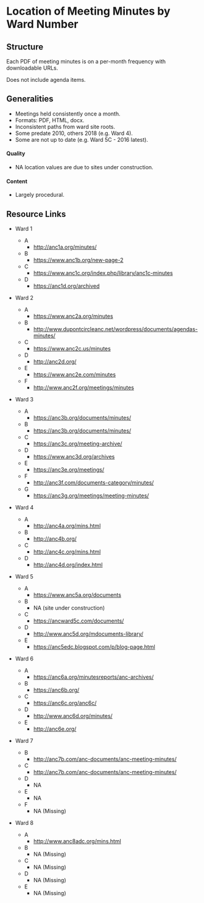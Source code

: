 
# Location of Meeting Minutes by Ward Number

## Structure
Each PDF of meeting minutes is on a per-month frequency with downloadable URLs.

Does not include agenda items.

## Generalities
* Meetings held consistently once a month.
* Formats: PDF, HTML, docx.
* Inconsistent paths from ward site roots.
* Some predate 2010, others 2018 (e.g. Ward 4).
* Some are not up to date (e.g. Ward 5C - 2016 latest).

#### Quality
* NA location values are due to sites under construction.

#### Content
* Largely procedural.


## Resource Links

* Ward 1
    * A
        * http://anc1a.org/minutes/
    * B
        * https://www.anc1b.org/new-page-2
    * C
        * https://www.anc1c.org/index.php/library/anc1c-minutes
    * D
        * https://anc1d.org/archived

* Ward 2
    * A
        * https://www.anc2a.org/minutes
    * B
        * http://www.dupontcircleanc.net/wordpress/documents/agendas-minutes/
    * C
        * https://www.anc2c.us/minutes
    * D
        * http://anc2d.org/
    * E
        * https://www.anc2e.com/minutes
    * F
        * http://www.anc2f.org/meetings/minutes

* Ward 3
    * A
        * https://anc3b.org/documents/minutes/
    * B
        * https://anc3b.org/documents/minutes/
    * C
        * https://anc3c.org/meeting-archive/ 
    * D
        * https://www.anc3d.org/archives
    * E
        * https://anc3e.org/meetings/
    * F
        * http://anc3f.com/documents-category/minutes/
    * G
        * https://anc3g.org/meetings/meeting-minutes/

* Ward 4
    * A
        * http://anc4a.org/mins.html
    * B
        * http://anc4b.org/
    * C
        * http://anc4c.org/mins.html
    * D
        * http://anc4d.org/index.html

* Ward 5
    * A
        * https://www.anc5a.org/documents
    * B
        * NA (site under construction)
    * C
        * https://ancward5c.com/documents/
    * D
        * http://www.anc5d.org/mdocuments-library/
    * E
        * https://anc5edc.blogspot.com/p/blog-page.html

* Ward 6
    * A
        * https://anc6a.org/minutesreports/anc-archives/
    * B
        * https://anc6b.org/
    * C
        * https://anc6c.org/anc6c/
    * D
        * http://www.anc6d.org/minutes/
    * E
        * http://anc6e.org/

* Ward 7
    * B
        * http://anc7b.com/anc-documents/anc-meeting-minutes/
    * C
        * http://anc7b.com/anc-documents/anc-meeting-minutes/
    * D
        * NA
    * E
        * NA
    * F
        * NA (Missing)

* Ward 8
    * A
        * http://www.anc8adc.org/mins.html
    * B
        * NA (Missing)
    * C
        * NA (Missing)
    * D
        * NA (Missing)
    * E
        * NA (Missing)